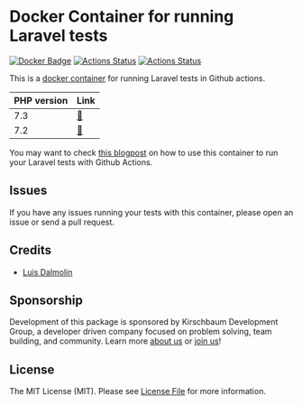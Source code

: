 # Docker Container for running Laravel tests

[![Docker Badge](https://img.shields.io/docker/pulls/kirschbaumdevelopment/laravel-test-runner)](https://hub.docker.com/r/kirschbaumdevelopment/laravel-test-runner/)
[![Actions Status](https://github.com/kirschbaum-development/laravel-test-runner-container/workflows/php-7.2/badge.svg)](https://github.com/kirschbaum-development/laravel-test-runner-container/actions)
[![Actions Status](https://github.com/kirschbaum-development/laravel-test-runner-container/workflows/php-7.3/badge.svg)](https://github.com/kirschbaum-development/laravel-test-runner-container/actions)

This is a [docker container](https://cloud.docker.com/u/kirschbaumdevelopment/repository/docker/kirschbaumdevelopment/laravel-test-runner) for running Laravel tests in Github actions.

| PHP version | Link |
| ----------- | ---- |
| 7.3 | [🔗](https://github.com/kirschbaum-development/laravel-test-runner-container/blob/master/7.3) |
| 7.2 | [🔗](https://github.com/kirschbaum-development/laravel-test-runner-container/blob/master/7.2) |

You may want to check [this blogpost](TODO) on how to use this container to run your Laravel tests with Github Actions.

## Issues

If you have any issues running your tests with this container, please open an issue or send a pull request.

## Credits

- [Luis Dalmolin](https://github.com/luisdalmolin)

## Sponsorship

Development of this package is sponsored by Kirschbaum Development Group, a developer driven company focused on problem solving, team building, and community. Learn more [about us](https://kirschbaumdevelopment.com) or [join us](https://careers.kirschbaumdevelopment.com)!

## License

The MIT License (MIT). Please see [License File](LICENSE) for more information.
